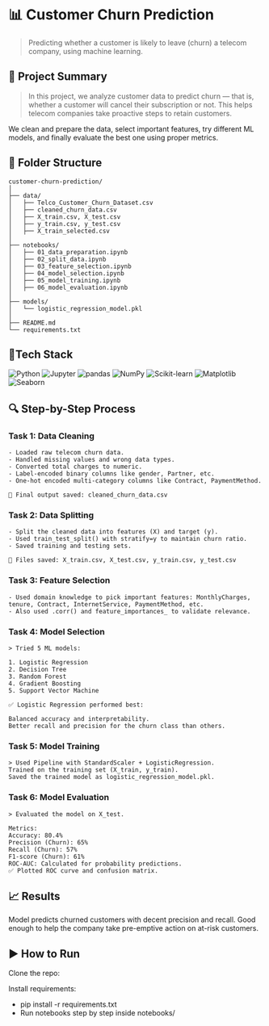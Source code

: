 # 📊 Customer Churn Prediction
> Predicting whether a customer is likely to leave (churn) a telecom company, using machine learning.

## 🧠 Project Summary

> In this project, we analyze customer data to predict churn — that is, whether a customer will cancel their subscription or not. This helps telecom companies take proactive steps to retain customers.

We clean and prepare the data, select important features, try different ML models, and finally evaluate the best one using proper metrics.

## 📁 Folder Structure

```
customer-churn-prediction/
│
├── data/
│   ├── Telco_Customer_Churn_Dataset.csv
│   ├── cleaned_churn_data.csv
│   ├── X_train.csv, X_test.csv
│   ├── y_train.csv, y_test.csv
│   ├── X_train_selected.csv
│
├── notebooks/
│   ├── 01_data_preparation.ipynb
│   ├── 02_split_data.ipynb
│   ├── 03_feature_selection.ipynb
│   ├── 04_model_selection.ipynb
│   ├── 05_model_training.ipynb
│   ├── 06_model_evaluation.ipynb
│
├── models/
│   └── logistic_regression_model.pkl
│
├── README.md
└── requirements.txt

```

## 🔧Tech Stack


<p float="left"> 
<img alt="Python" src="https://img.shields.io/badge/Python-3776AB?style=for-the-badge&logo=python&logoColor=white" /> 
<img alt="Jupyter" src="https://img.shields.io/badge/Jupyter-F37626?style=for-the-badge&logo=Jupyter&logoColor=white" /> 
<img alt="pandas" src="https://img.shields.io/badge/Pandas-150458?style=for-the-badge&logo=pandas&logoColor=white" /> 
<img alt="NumPy" src="https://img.shields.io/badge/NumPy-013243?style=for-the-badge&logo=numpy&logoColor=white" /> 
<img alt="Scikit-learn" src="https://img.shields.io/badge/Scikit--Learn-F7931E?style=for-the-badge&logo=scikit-learn logoColor=white" /> 
<img alt="Matplotlib" src="https://img.shields.io/badge/Matplotlib-11557C?style=for-the-badge&logo=matplotlib&logoColor=white" /> 
<img alt="Seaborn" src="https://img.shields.io/badge/Seaborn-0C5A6B?style=for-the-badge&logo=seaborn&logoColor=white" /> 
</p>

## 🔍 Step-by-Step Process

### Task 1: Data Cleaning

```
- Loaded raw telecom churn data.
- Handled missing values and wrong data types.
- Converted total charges to numeric.
- Label-encoded binary columns like gender, Partner, etc.
- One-hot encoded multi-category columns like Contract, PaymentMethod.

📌 Final output saved: cleaned_churn_data.csv

```

### Task 2: Data Splitting

```
- Split the cleaned data into features (X) and target (y).
- Used train_test_split() with stratify=y to maintain churn ratio.
- Saved training and testing sets.

📌 Files saved: X_train.csv, X_test.csv, y_train.csv, y_test.csv
```

### Task 3: Feature Selection

```
- Used domain knowledge to pick important features: MonthlyCharges, tenure, Contract, InternetService, PaymentMethod, etc.
- Also used .corr() and feature_importances_ to validate relevance.
```

### Task 4: Model Selection
```
> Tried 5 ML models:

1. Logistic Regression 
2. Decision Tree
3. Random Forest
4. Gradient Boosting
5. Support Vector Machine

✅ Logistic Regression performed best:

Balanced accuracy and interpretability.
Better recall and precision for the churn class than others.
```

### Task 5: Model Training
```
> Used Pipeline with StandardScaler + LogisticRegression.
Trained on the training set (X_train, y_train).
Saved the trained model as logistic_regression_model.pkl.
```

### Task 6: Model Evaluation
```
> Evaluated the model on X_test.

Metrics:
Accuracy: 80.4%
Precision (Churn): 65%
Recall (Churn): 57%
F1-score (Churn): 61%
ROC-AUC: Calculated for probability predictions.
✅ Plotted ROC curve and confusion matrix.
```

## 📈 Results
Model predicts churned customers with decent precision and recall.
Good enough to help the company take pre-emptive action on at-risk customers.

## ▶️ How to Run

Clone the repo: 

Install requirements:

- pip install -r requirements.txt
- Run notebooks step by step inside notebooks/

